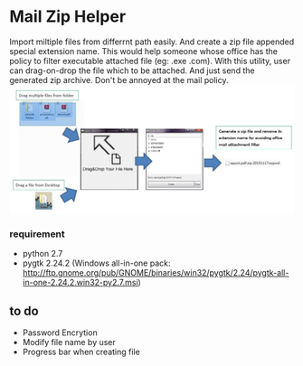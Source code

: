 # Mail Zip Helper

Import miltiple files from differrnt path easily. And create a zip file appended special extension name.
This would help someone whose office has the policy to filter executable attached file (eg: .exe .com). With this utility, user can drag-on-drop the file which to be attached. And just send the generated zip archive. Don't be annoyed at the mail policy.
![screenshot](https://github.com/nyphoon/MailZipHelper/blob/master/README.JPG)

### requirement
- python 2.7
- pygtk 2.24.2 (Windows all-in-one pack: http://ftp.gnome.org/pub/GNOME/binaries/win32/pygtk/2.24/pygtk-all-in-one-2.24.2.win32-py2.7.msi)

## to do
- Password Encrytion
- Modify file name by user
- Progress bar when creating file